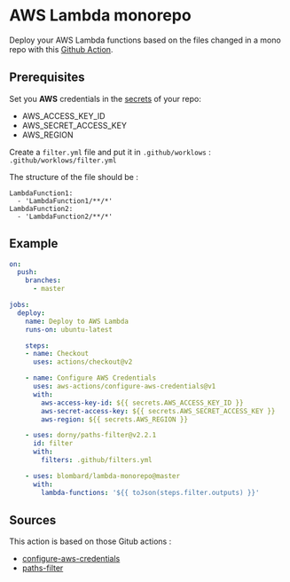 # AWS Lambda monorepo

Deploy your AWS Lambda functions based on the files changed in a mono repo with this [Github Action](https://github.com/features/actions).

## Prerequisites
Set you <b>AWS</b> credentials in the [secrets](https://docs.github.com/en/actions/configuring-and-managing-workflows/creating-and-storing-encrypted-secrets) of your repo: 
- AWS_ACCESS_KEY_ID
- AWS_SECRET_ACCESS_KEY
- AWS_REGION

Create a `filter.yml` file and put it in `.github/worklows` : `.github/worklows/filter.yml`

The structure of the file should be :
```
LambdaFunction1:
  - 'LambdaFunction1/**/*'
LambdaFunction2:
  - 'LambdaFunction2/**/*'
```

## Example

```yml
on:
  push:
    branches:
      - master

jobs:
  deploy:
    name: Deploy to AWS Lambda 
    runs-on: ubuntu-latest

    steps:
    - name: Checkout
      uses: actions/checkout@v2

    - name: Configure AWS Credentials
      uses: aws-actions/configure-aws-credentials@v1
      with:
        aws-access-key-id: ${{ secrets.AWS_ACCESS_KEY_ID }}
        aws-secret-access-key: ${{ secrets.AWS_SECRET_ACCESS_KEY }}
        aws-region: ${{ secrets.AWS_REGION }}

    - uses: dorny/paths-filter@v2.2.1
      id: filter
      with:
        filters: .github/filters.yml

    - uses: blombard/lambda-monorepo@master
      with:
        lambda-functions: '${{ toJson(steps.filter.outputs) }}'
```

## Sources

This action is based on those Gitub actions : 
- [configure-aws-credentials](https://github.com/aws-actions/configure-aws-credentials)
- [paths-filter](https://github.com/dorny/paths-filter)